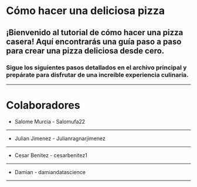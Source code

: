 # Cómo hacer una deliciosa pizza




## ¡Bienvenido al tutorial de cómo hacer una pizza casera! Aquí encontrarás una guía paso a paso para crear una pizza deliciosa desde cero.


### Sigue los siguientes pasos detallados en el archivo principal y prepárate para disfrutar de una increíble experiencia culinaria.

---






# Colaboradores

- Salome Murcia - Salomufa22
---

- Julian Jimenez - Julianragnarjimenez
---

- Cesar Benitez - cesarbenitez1
---

- Damian - damiandatascience
---
  

